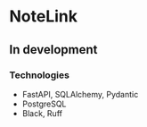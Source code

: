 # NoteLink
## In development

### Technologies
- FastAPI, SQLAlchemy, Pydantic
- PostgreSQL
- Black, Ruff
